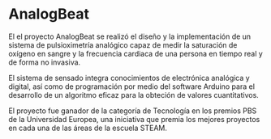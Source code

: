 # AnalogBeat
El el proyecto AnalogBeat se realizó el diseño y la implementación de un sistema de pulsioximetría analógico capaz de medir la saturación de oxígeno en sangre y la frecuencia cardiaca de una persona en tiempo real y de forma no invasiva.

El sistema de sensado integra conocimientos de electrónica analógica y digital, así como de programación por medio del software Arduino para el desarrollo de un algoritmo eficaz para la obteción de valores cuantitativos.

El proyecto fue ganador de la categoría de Tecnología en los premios PBS de la Universidad Europea, una iniciativa que premia los mejores proyectos en cada una de las áreas de la escuela STEAM. 
